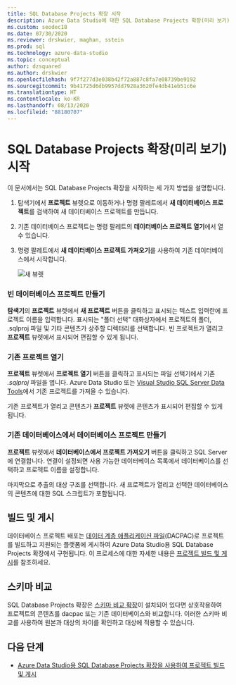 ```yaml
---
title: SQL Database Projects 확장 시작
description: Azure Data Studio에 대한 SQL Database Projects 확장(미리 보기) 설치 및 사용
ms.custom: seodec18
ms.date: 07/30/2020
ms.reviewer: drskwier, maghan, sstein
ms.prod: sql
ms.technology: azure-data-studio
ms.topic: conceptual
author: dzsquared
ms.author: drskwier
ms.openlocfilehash: 9f7f277d3e038b42f72a887c8fa7e08739be9192
ms.sourcegitcommit: 9b41725d6db9957dd7928a3620fe4db41eb51c6e
ms.translationtype: HT
ms.contentlocale: ko-KR
ms.lasthandoff: 08/13/2020
ms.locfileid: "88180707"
---
```

# <a name="getting-started-with-the-sql-database-projects-extension-preview"></a>SQL Database Projects 확장(미리 보기) 시작

이 문서에서는 SQL Database Projects 확장을 시작하는 세 가지 방법을 설명합니다.
1. 탐색기에서 **프로젝트** 뷰렛으로 이동하거나 명령 팔레트에서 **새 데이터베이스 프로젝트**를 검색하여 새 데이터베이스 프로젝트를 만듭니다.
2. 기존 데이터베이스 프로젝트는 명령 팔레트의 **데이터베이스 프로젝트 열기**에서 열 수 있습니다.
3. 명령 팔레트에서 **새 데이터베이스 프로젝트 가져오기**를 사용하여 기존 데이터베이스에서 시작합니다.

   ![새 뷰렛](media/extensions/sql-database-projects-extension/projects-viewlet.png)


### <a name="create-an-empty-database-project"></a>빈 데이터베이스 프로젝트 만들기

 **탐색기**의 **프로젝트** 뷰렛에서 **새 프로젝트** 버튼을 클릭하고 표시되는 텍스트 입력란에 프로젝트 이름을 입력합니다.  표시되는 "폴더 선택" 대화상자에서 프로젝트의 폴더, .sqlproj 파일 및 기타 콘텐츠가 상주할 디렉터리를 선택합니다.
빈 프로젝트가 열리고 **프로젝트** 뷰렛에서 표시되어 편집할 수 있게 됩니다.

### <a name="open-an-existing-project"></a>기존 프로젝트 열기

**프로젝트** 뷰렛에서 **프로젝트 열기** 버튼을 클릭하고 표시되는 파일 선택기에서 기존 *.sqlproj* 파일을 엽니다. Azure Data Studio 또는 [Visual Studio SQL Server Data Tools](../ssdt/sql-server-data-tools.md)에서 기존 프로젝트를 가져올 수 있습니다.

기존 프로젝트가 열리고 콘텐츠가 **프로젝트** 뷰렛에 콘텐츠가 표시되어 편집할 수 있게 됩니다.

### <a name="create-a-database-project-from-an-existing-database"></a>기존 데이터베이스에서 데이터베이스 프로젝트 만들기

**프로젝트** 뷰렛에서 **데이터베이스에서 프로젝트 가져오기** 버튼을 클릭하고 SQL Server에 연결합니다.  연결이 설정되면 사용 가능한 데이터베이스 목록에서 데이터베이스를 선택하고 프로젝트 이름을 설정합니다.

마지막으로 추출의 대상 구조를 선택합니다.  새 프로젝트가 열리고 선택한 데이터베이스의 콘텐츠에 대한 SQL 스크립트가 포함됩니다.

## <a name="build-and-publish"></a>빌드 및 게시

데이터베이스 프로젝트 배포는 [데이터 계층 애플리케이션 파일](../relational-databases/data-tier-applications/data-tier-applications.md)(DACPAC)로 프로젝트를 빌드하고 지원되는 플랫폼에 게시하여 Azure Data Studio용 SQL Database Projects 확장에서 구현됩니다. 이 프로세스에 대한 자세한 내용은 [프로젝트 빌드 및 게시](sql-database-project-extension-build.md)를 참조하세요.

## <a name="schema-compare"></a>스키마 비교
SQL Database Projects 확장은 [스키마 비교 확장](schema-compare-extension.md)이 설치되어 있다면 상호작용하여 프로젝트의 콘텐츠를 dacpac 또는 기존 데이터베이스와 비교합니다.  이러한 스키마 비교를 사용하여 원본과 대상의 차이를 확인하고 대상에 적용할 수 있습니다.

## <a name="next-steps"></a>다음 단계

- [Azure Data Studio용 SQL Database Projects 확장을 사용하여 프로젝트 빌드 및 게시](sql-database-project-extension-build.md)
